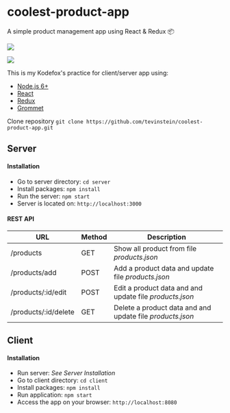 # coolest-product-app

A simple product management app using React &amp; Redux 📦

![](http://i.imgur.com/zJi2vTz.gif)

![](http://i.imgur.com/5eWSdKj.gif)

This is my Kodefox's practice for client/server app using:
- [Node.js 6+](https://nodejs.org/en/ "Node.js 6+")
- [React](https://facebook.github.io/react/ "React")
- [Redux](http://redux.js.org/docs/introduction/ "Redux")
- [Grommet](https://grommet.github.io/ "Grommet")

Clone repository `git clone https://github.com/tevinstein/coolest-product-app.git`

## Server
#### Installation
- Go to server directory: `cd server`
- Install packages: `npm install`
- Run the server: `npm start`
- Server is located on: `http://localhost:3000`

#### REST API
| URL                     | Method | Description                 |
|-------------------------|--------|-----------------------------|
| /products              | GET    | Show all product from file *products.json*         |
| /products/add          | POST   | Add a product data and update file *products.json*      |
| /products/:id/edit   | POST   | Edit a product data and and update file *products.json*       |
| /products/:id/delete | GET    | Delete a product data and and update file *products.json*          |

## Client
#### Installation
- Run server: *See Server Installation*
- Go to client directory: `cd client`
- Install packages: `npm install`
- Run application: `npm start`
- Access the app on your browser: `http://localhost:8080`
